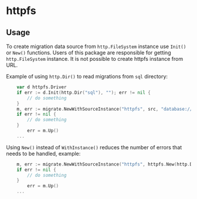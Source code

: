 # httpfs

## Usage

To create migration data source from `http.FileSystem` instance use
`Init()` or `New()` functions. Users of this package are responsible for
getting `http.FileSystem` instance. It is not possible to create httpfs instance
from URL.

Example of using `http.Dir()` to read migrations from `sql` directory:

```go
	var d httpfs.Driver
	if err := d.Init(http.Dir("sql"), ""); err != nil {
		// do something
	}
	m, err := migrate.NewWithSourceInstance("httpfs", src, "database://url")
	if err != nil {
		// do something
	}
        err = m.Up()
	...
```

Using `New()` instead of `WithInstance()` reduces the number of errors that
needs to be handled, example:

```go
	m, err := migrate.NewWithSourceInstance("httpfs", httpfs.New(http.Dir("sql"), ""), "database://url")
	if err != nil {
		// do something
	}
        err = m.Up()
	...
```

